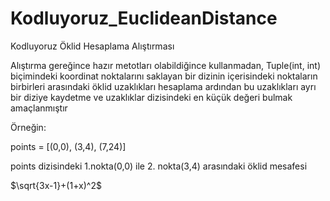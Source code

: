 # Kodluyoruz_EuclideanDistance
Kodluyoruz Öklid Hesaplama Alıştırması

Alıştırma gereğince hazır metotları olabildiğince kullanmadan,
Tuple(int, int) biçimindeki koordinat noktalarını saklayan bir
dizinin içerisindeki noktaların birbirleri arasındaki 
öklid uzaklıkları hesaplama ardından 
bu uzaklıkları ayrı bir diziye kaydetme ve 
uzaklıklar dizisindeki en küçük değeri bulmak amaçlanmıştır

Örneğin:

points = [(0,0), (3,4), (7,24)]

points dizisindeki 1.nokta(0,0) ile 2. nokta(3,4) arasındaki
öklid mesafesi 

 $\sqrt{3x-1}+(1+x)^2$

